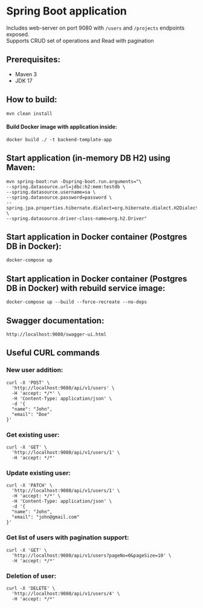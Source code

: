 
# Spring Boot application

Includes web-server on port 9080 with `/users` and `/projects` endpoints exposed.  
Supports CRUD set of operations and Read with pagination

## Prerequisites:
- Maven 3
- JDK 17

## How to build:
    mvn clean install

#### Build Docker image with application inside:
    docker build ./ -t backend-template-app

## Start application (in-memory DB H2) using Maven:
    mvn spring-boot:run -Dspring-boot.run.arguments="\
    --spring.datasource.url=jdbc:h2:mem:testdb \
    --spring.datasource.username=sa \
    --spring.datasource.password=password \
    --spring.jpa.properties.hibernate.dialect=org.hibernate.dialect.H2Dialect \
    --spring.datasource.driver-class-name=org.h2.Driver"

## Start application in Docker container (Postgres DB in Docker):
    docker-compose up

## Start application in Docker container (Postgres DB in Docker) with rebuild service image:
    docker-compose up --build --force-recreate --no-deps

## Swagger documentation:
    http://localhost:9080/swagger-ui.html

## Useful CURL commands

### New user addition:
```
curl -X 'POST' \
  'http://localhost:9080/api/v1/users' \
  -H 'accept: */*' \
  -H 'Content-Type: application/json' \
  -d '{
  "name": "John",
  "email": "Doe"
}'
```

### Get existing user:
```
curl -X 'GET' \
  'http://localhost:9080/api/v1/users/1' \
  -H 'accept: */*'
```

### Update existing user:
```
curl -X 'PATCH' \
  'http://localhost:9080/api/v1/users/1' \
  -H 'accept: */*' \
  -H 'Content-Type: application/json' \
  -d '{
  "name": "John",
  "email": "john@gmail.com"
}'
```

### Get list of users with pagination support:
```
curl -X 'GET' \
  'http://localhost:9080/api/v1/users?pageNo=0&pageSize=10' \
  -H 'accept: */*'
```

### Deletion of user:
```
curl -X 'DELETE' \
  'http://localhost:9080/api/v1/users/4' \
  -H 'accept: */*'
```
